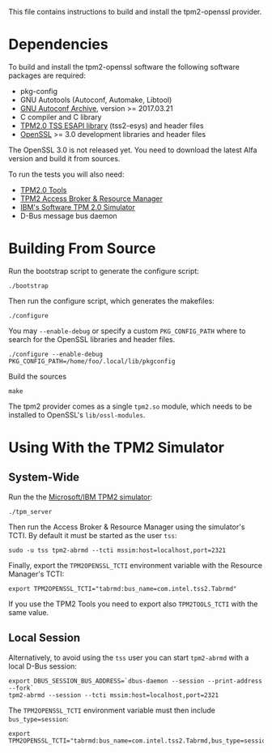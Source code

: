 This file contains instructions to build and install the tpm2-openssl provider.

# Dependencies
To build and install the tpm2-openssl software the following software packages
are required:

 * pkg-config
 * GNU Autotools (Autoconf, Automake, Libtool)
 * [GNU Autoconf Archive](https://www.gnu.org/software/autoconf-archive/),
   version >= 2017.03.21
 * C compiler and C library
 * [TPM2.0 TSS ESAPI library](https://github.com/tpm2-software/tpm2-tss)
   (tss2-esys) and header files
 * [OpenSSL](https://www.openssl.org/) >= 3.0
   development libraries and header files

The OpenSSL 3.0 is not released yet. You need to download the latest Alfa version
and build it from sources.

To run the tests you will also need:

 * [TPM2.0 Tools](https://github.com/tpm2-software/tpm2-tools)
 * [TPM2 Access Broker & Resource Manager](https://github.com/tpm2-software/tpm2-abrmd)
 * [IBM's Software TPM 2.0 Simulator](https://sourceforge.net/projects/ibmswtpm2/files)
 * D-Bus message bus daemon


# Building From Source

Run the bootstrap script to generate the configure script:
```
./bootstrap
```

Then run the configure script, which generates the makefiles:
```
./configure
```

You may `--enable-debug` or specify a custom `PKG_CONFIG_PATH` where to search
for the OpenSSL libraries and header files.
```
./configure --enable-debug PKG_CONFIG_PATH=/home/foo/.local/lib/pkgconfig
```

Build the sources
```
make
```

The tpm2 provider comes as a single `tpm2.so` module, which needs to be
installed to OpenSSL's `lib/ossl-modules`.


# Using With the TPM2 Simulator

## System-Wide

Run the the
[Microsoft/IBM TPM2 simulator](https://sourceforge.net/projects/ibmswtpm2):
```
./tpm_server
```

Then run the Access Broker & Resource Manager using the simulator's TCTI. By
default it must be started as the user `tss`:
```
sudo -u tss tpm2-abrmd --tcti mssim:host=localhost,port=2321
```

Finally, export the `TPM2OPENSSL_TCTI` environment variable with the Resource
Manager's TCTI:
```
export TPM2OPENSSL_TCTI="tabrmd:bus_name=com.intel.tss2.Tabrmd"
```

If you use the TPM2 Tools you need to export also `TPM2TOOLS_TCTI` with the
same value.

## Local Session

Alternatively, to avoid using the `tss` user you can start `tpm2-abrmd` with
a local D-Bus session:
```
export DBUS_SESSION_BUS_ADDRESS=`dbus-daemon --session --print-address --fork`
tpm2-abrmd --session --tcti mssim:host=localhost,port=2321
```

The `TPM2OPENSSL_TCTI` environment variable must then include `bus_type=session`:
```
export TPM2OPENSSL_TCTI="tabrmd:bus_name=com.intel.tss2.Tabrmd,bus_type=session"
```

